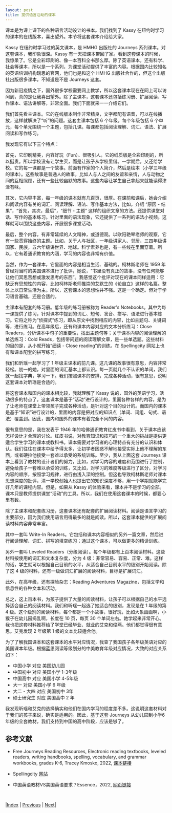```yaml
---
layout: post
title: 提供语言活动的课本
---
```


课本是为课上课下的各种语言活动设计的书本。我们找到了 Kassy 在纽约时学习的课本的在线版本，喜出望外。本节将这套课本介绍给大家。

Kassy 在纽约时学习过的英文课本，是 HMHG 出版社的 Journeys 系列课本。对这套课本，我印象很深。Kassy 有一天把课本带回了家。看到这套课本的时候，我惊呆了。它是全彩印刷的、像一本百科全书那么厚。除了英语课本，还有科学、社会等课本，所以是一个系列，为课堂活动提供了丰富的内容。根据国内比较知名的英语培训机构瑞思的官网，他们也是和这个 HMHG 出版社合作的，但这个出版社出版很多课本，不知道是不是 Journeys 这套。

因为新冠疫情之下，国外很多学校需要网上教学，所以这套课本现在在网上可以访问到，真的是让我喜出望外。除了主课本，这套课本还包括练习册、扩展阅读、写作课本、语法讲解等，非常全面。我们下面就来一一介绍它们。

我们首先看主课本。它的在线版本制作非常精良，文字都配有语音，可以在线播放，这样就解决了“听”的问题。这套主课本包括 6 个年级。每个年级包括 6 个单元，每个单元围绕一个主题，包括几课。每课都包括阅读理解、词汇、语法、扩展阅读和写作练习。

我发现它有以下三个特点：

首先，它印刷精美，内容好玩（Fun）、很吸引人。它的纸质版是全彩印刷的，所以挺贵。所以学校没有让学生买，而是让孩子从学校里借。一学期后，又还给学校。它的每一课都是一个故事。前面有作家的个人简介，然后是绘本（小学三年级的课本）。这些故事是普通人的故事，比如人与人之间的友谊和亲情，人与动物之间的互相照顾，还有一些比较幽默的故事。这些内容让学生自己拿起来就能读得津津有味。

其次，它内容丰富，每一年级的课本就有几百页，很厚。在课前和课后，她会介绍和阅读内容有关的词汇、阅读理解、语法、写作基本方法，比如，介绍 “原因 - 结果”，“首先，其次，最后”，“细节 - 主题” 这样的组织文章的方法。还提供课堂对话、写作的基本练习。针对里面的语法现象，它还提供了一系列的语法小视频。这样就可以围绕这些内容，开展很多课堂活动。

最后，整个内容，有非常延续的人文精神，或道德观。以欧阳艳琴老师的观察，它有一些贯穿始终的主题。比如，关于人与社区，一年级讲家人、邻居，三四年级讲国家、民族，五六年级讲世界、地球。科学素养也是，有一些线在里面穿着。所以，它有着通识教育的内涵，学习的内容也非常有价值。

当然，作为一套课本，它里面的内容是相当生活、基础的。柯林斯老师在 1959 年曾经对当时的美国课本进行了批评，她说，“书里没有真正的故事，没有任何能够让他们冥思苦想或激发思考的东西”。我感觉这个批评对现在的课本同样适用：它缺乏有思想性的内容，比如柯林斯老师推崇的艾默生的《论自立》这样的名篇。整体上以日常生活为主。所以，这套课本的思想性并不强。这是一个确定。但对于学习语言基础，还是合适的。

主课本有配套的练习册。低年级的练习册被称为 Reader's Notebooks。其中为每一课提供了练习，针对课本中提到的词汇、短句、发音、拼写、语法进行基本练习。它将之称为“侦探式”练习，即从原文中找到相应的内容，比如主题句、关键词等，进行练习。在高年级后，还有和课本内容对应的文本分析练习：Close Readers，分析课本中句子的重要性，找出主题句等；关于课本内容的阅读理解的单选练习：Cold Reads，包括带问题的阅读理解文章，是一些单选题。这些材料的目的是，从小就开始“细读 - Close reading”的训练。在 Spellingcity 网站上也有和课本配套的拼写练习。

我们和昕瑶一起学习了 1 年级主课本的前几课。这几课的故事很有意思，内容非常轻松。初一的她，对里面的词汇基本上都认识。每一页就几个不认识的单词，我们就一起找字典，学习一下。我们按照课本的安排，完成各种活动，很有意思，说明这套课本对昕瑶是合适的。

将这套课本和国内的课本相比较，我就理解了 Kassy 说的，国外的英语学习，活动很多的特点了。这套课本是基于“活动”进行设计的，里面各种各样的内容，是为了让老师在课堂上带领孩子完成各种活动，是针对这个目的设计的。而国内的课本是基于“知识”进行设计的，里面的内容是把对应的知识点（单词、词组、句式、语法）覆盖到。因此，国内和国外的课本有着完全不同的内容。

很有意思的是，我在发表于 1946 年的哈佛通识教育红皮书中看到，关于课本应该怎样设计才合理的讨论。红皮书说，对教育知识和技巧的一个重大的挑战是提供更适合学生学习的课本或教科书。课本需要对学习者的心理特点有充分的认识和体认。我们往往在课本中给予得太多，让初学者困惑不解地接受实际上他不理解的东西，或者硬拉他接受一套难以承受的系统训练。至少，我从上面这套 Journeys 课本上看到了教材的设计者们的努力，比如，对学习内容的难度和范围进行了控制，避免给孩子一套难以承受的训练，又比如，对学习的难度等级进行了区分，对学习内容的顺序，按照学习规律，进行由浅入深的控制。但这也导致柯林斯老师对课本思想深度的批评，清一学校创始人也提出它的知识深度不够，用一个学期就能学完好几年的课程内容。但是，如果从 Kassy 的体验来看，课本并不是学习的全部。课本只是教师提供课堂“活动”的工具。所以，我们在使用这套课本的时候，都要心里有数。

除了主课本和配套练习册，这套课本还有配套的扩展阅读材料。阅读是语言学习的主要部分，因为我们使用语言用得最多的就是阅读。所以，这套课本提供的扩展阅读材料内容非常丰富。

其中一套叫 Write-In Readers。它包括和课本内容相似的另外一篇文章，然后进行阅读理解、词汇、拼写的填空练习；通过这个课本，可以做更多的精读训练。

另外一套叫 Leveled Readers（分级阅读）。每个年级都有上百本阅读材料。这些材料按使用的词汇和文本复杂度，分为 4 级：非常容易、容易、正常、难。这样的话，学生就可以根据自己目前的水平，从适合自己目前水平的级别开始阅读。除了这 4 级的材料，还有一级做词汇扩展的阅读材料，目标是扩展词汇。

此外，在高年级，还有探险杂志：Reading Adventures Magazine，包括文学和信息性的各种文本和活动。

总之，这上百本书，为孩子提供了大量的阅读材料，让孩子可以根据自己的水平选择适合自己的阅读材料。我们和昕瑶一起选了她适合的级别，发现是在 1 年级的第 4 级。这个级别的阅读材料，每个都是一个小故事，很好玩，比如大象画画啊，小猴子在幼儿园捣乱啊，长度在 10 页，每页 30 个单词左右。她学起来非常开心。我也把这套材料推荐给了学堂已经毕业、就业的艾克和俊燕。他们都觉得很有意思。艾克发现 2 年级第 1 级的文本比较适合他。

为了了解我国课本和这套课本的水平对应情况，我查了我国孩子各年级英语对应的美国课本年级。根据蓝思阅读等级划分的中美教育年级对应情况，大致的对应关系如下：

- 中国小学 对应 美国幼儿园
- 中国初中 对应 美国小学 1-3年级
- 中国高中 对应 美国小学 4-5年级
- 大一 对应 美国小学 6 年级
- 大二 - 大四 对应 美国初中 3年
- 硕士研究生 对应 美国高中 2 年

我发现昕瑶和艾克的选择确实和他们在国内学习的程度差不多。这说明这套材料对于我们的孩子来说，确实是适用的。因此，基于这套 Journeys 从幼儿园到小学6年级的全套教材，我们支持到中国的高中阶段，应该是够了。

## 参考文献

- Free Journeys Reading Resources, Electronic reading textbooks, leveled readers, writing handbooks, spelling, vocabulary, and grammar workbooks, grades K-6, Tracey Kmosko, 2022, [课本链接](https://unsocialized.net/free-journeys-reading-resources/)

- Spellingcity [网站](https://www.spellingcity.com/)

- 中国英语教材VS美国英语要求？Essence，2022, [网页链接](https://zhuanlan.zhihu.com/p/115529477)

<br/>

|[Index](./) | [Previous](3-3-vocab) | [Next](3-7-speech)|